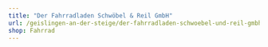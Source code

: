 ```yaml
---
title: "Der Fahrradladen Schwöbel & Reil GmbH"
url: /geislingen-an-der-steige/der-fahrradladen-schwoebel-und-reil-gmbh/
shop: Fahrrad
---
```


